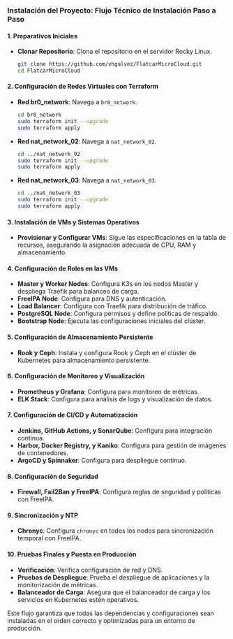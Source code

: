 ### Instalación del Proyecto: Flujo Técnico de Instalación Paso a Paso

#### 1. Preparativos Iniciales
- **Clonar Repositorio**: Clona el repositorio en el servidor Rocky Linux.
  ```bash
  git clone https://github.com/vhgalvez/FlatcarMicroCloud.git
  cd FlatcarMicroCloud
  ```

#### 2. Configuración de Redes Virtuales con Terraform
- **Red br0_network**: Navega a `br0_network`.
  ```bash
  cd br0_network
  sudo terraform init --upgrade
  sudo terraform apply
  ```
- **Red nat_network_02**: Navega a `nat_network_02`.
  ```bash
  cd ../nat_network_02
  sudo terraform init --upgrade
  sudo terraform apply
  ```
- **Red nat_network_03**: Navega a `nat_network_03`.
  ```bash
  cd ../nat_network_03
  sudo terraform init --upgrade
  sudo terraform apply
  ```

#### 3. Instalación de VMs y Sistemas Operativos
- **Provisionar y Configurar VMs**: Sigue las especificaciones en la tabla de recursos, asegurando la asignación adecuada de CPU, RAM y almacenamiento.

#### 4. Configuración de Roles en las VMs
- **Master y Worker Nodes**: Configura K3s en los nodos Master y despliega Traefik para balanceo de carga.
- **FreeIPA Node**: Configura para DNS y autenticación.
- **Load Balancer**: Configura con Traefik para distribución de tráfico.
- **PostgreSQL Node**: Configura permisos y define políticas de respaldo.
- **Bootstrap Node**: Ejecuta las configuraciones iniciales del clúster.

#### 5. Configuración de Almacenamiento Persistente
- **Rook y Ceph**: Instala y configura Rook y Ceph en el clúster de Kubernetes para almacenamiento persistente.

#### 6. Configuración de Monitoreo y Visualización
- **Prometheus y Grafana**: Configura para monitoreo de métricas.
- **ELK Stack**: Configura para análisis de logs y visualización de datos.

#### 7. Configuración de CI/CD y Automatización
- **Jenkins, GitHub Actions, y SonarQube**: Configura para integración continua.
- **Harbor, Docker Registry, y Kaniko**: Configura para gestión de imágenes de contenedores.
- **ArgoCD y Spinnaker**: Configura para despliegue continuo.

#### 8. Configuración de Seguridad
- **Firewall, Fail2Ban y FreeIPA**: Configura reglas de seguridad y políticas con FreeIPA.

#### 9. Sincronización y NTP
- **Chronyc**: Configura `chronyc` en todos los nodos para sincronización temporal con FreeIPA.

#### 10. Pruebas Finales y Puesta en Producción
- **Verificación**: Verifica configuración de red y DNS.
- **Pruebas de Despliegue**: Prueba el despliegue de aplicaciones y la monitorización de métricas.
- **Balanceador de Carga**: Asegura que el balanceador de carga y los servicios en Kubernetes estén operativos.

Este flujo garantiza que todas las dependencias y configuraciones sean instaladas en el orden correcto y optimizadas para un entorno de producción.